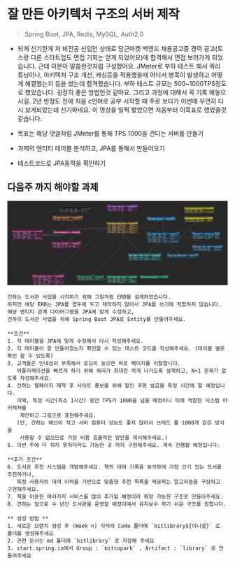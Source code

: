 
# 잘 만든 아키텍처 구조의 서버 제작

> Spring Boot, JPA, Redis, MySQL, Auth2.0

- 되게 신기한게 저 비전공 신입인 상태로 당근마켓 백엔드 채용공고중 경력 공고(토스랑 다른 스타트업도 면접 기회는 얻게 되었어요)에 합격해서 면접 보러가게 되었습니다. 근데 이분이 말씀한것처럼 구성했어요. JMeter로 부하 테스트 해서 쿼리 튜닝이나, 아키텍처 구조 개선, 캐싱등을 적용했을때 어디서 병목이 발생하고 어떻게 해결했는지 등을 썼는데 합격했습니다. 부하 테스트 규모는 500~1000TPS정도로 했었습니다. 굉장히 좋은 방법인것 같아요. 그리고 과정에 대해서 꼭 기록 해놓으시길. 2년 반정도 전에 처음 c언어로 공부 시작할 때 주로 보다가 이번에 우연히 다시 보게되었는데 신기하네요. 이 영상을 일찍 봤었으면 처음부터 이목표로 했었을것 같습니다.

- 목표는 해당 댓글처럼 JMeter를 통해 TPS 1000을 견디는 서버를 만들기

- 과제의 엔티티 테이블 분석하고, JPA를 통해서 만들어오기

- 테스트코드로 JPA동작을 확인하기

## 다음주 까지 해야할 과제
![week5](images/Week5.png)
```plaintext
건하는 도서관 사업을 시작하기 위해 그림처럼 ERD를 설계하였습니다.  
하지만 해당 ERD는 JPA를 염두에 두고 제작하지 않아서 JPA를 쓰기에 적합하지 않습니다.  
해당 엔티티 관계 다이어그램을 JPA에 맞게 수정하고,  
건하의 도서관 사업을 위해 Spring Boot JPA로 Entity를 만들어주세요.

**조건**  
1. 각 테이블을 JPA에 맞게 수정해서 다시 작성해주세요.  
2. 각 테이블이 잘 만들어졌는지 확인할 수 있는 테스트 코드를 작성해주세요. (테이블 별로 확인 할 수 있도록)  
3. 고객들은 인내심이 부족해서 로딩이 늦으면 바로 페이지를 이탈합니다. 
   어플리케이션을 빠르게 하기 위해 쿼리가 최대한 적게 나가도록 설계하고, N+1 문제가 없도록 작성해주세요.  
4. 건하는 웹페이지 제작 후 사이트 홍보를 위해 할인 쿠폰 발급을 특정 시간에 할 예정입니다.  
   이때, 특정 시간(최소 1시간) 동안 TPS가 1000을 넘을 예정이니 이에 적합한 시스템 아키텍처를
    제안하고 그림으로 표현해주세요.  
   (단, 건하는 예산이 적고 서버 컴퓨터 성능도 좋지 않아서 쓰레드 풀 1000개 같은 방식을
    사용할 수 없으므로 가장 비용 효율적인 방안을 제시해주세요.)  
5. 이번 주에 다 하지 못하더라도 가능한 곳 까지 구현해주세요. 계속 진행할 예정입니다.

**추가 조건**  
6. 도서관 추천 시스템을 개발해주세요. 책의 대여 기록을 분석하여 가장 인기 있는 도서를 추천하거나,  
   특정 사용자의 대여 이력을 기반으로 맞춤형 추천 목록을 제공하는 알고리즘을 구상하고 구현해주세요.
7. 책을 이용한 여러가지 서비스를 많이 추가할 예정이라 확장 가능한 구조로 만들어주세요.
8. 건하는 앞으로 수 년간 도서관을 운영할 예정이여서 유지보수 하기 쉬운 구조를 원합니다.

** 생성 방법 **
1. 새로운 브랜치 생성 후 (Week n) 각자의 Code 폴더에 `bitlibrary${이니셜}` 로 폴더를 생성해주세요 
2. 관련 문서는 md 폴더에 `bitlibrary` 로 저장해 주세요
3. start.spring.io에서 Group : `bitcopark` , Artifact : `library` 로 만들어주세요
```